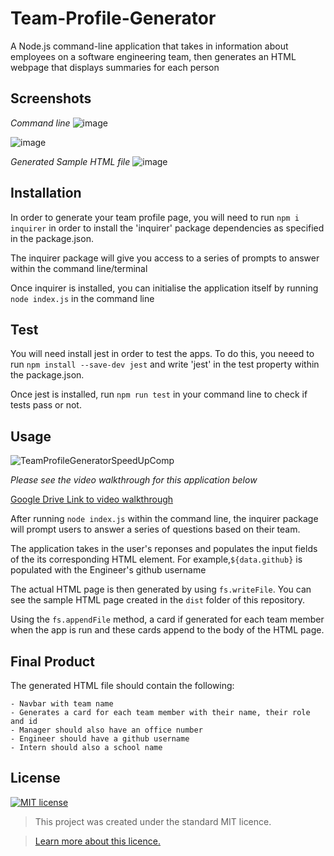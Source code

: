 # Team-Profile-Generator
A Node.js command-line application that takes in information about employees on a software engineering team, then generates an HTML webpage that displays summaries for each person

## Screenshots
*Command line*
![image](https://user-images.githubusercontent.com/74797740/109425458-36906500-79e0-11eb-999b-a67681f9cb0a.png)

![image](https://user-images.githubusercontent.com/74797740/109425490-62abe600-79e0-11eb-8142-f1c8affa15cd.png)

*Generated Sample HTML file*
![image](https://user-images.githubusercontent.com/74797740/109425601-ee257700-79e0-11eb-9865-0f0778fae75d.png)

## Installation
In order to generate your team profile page, you will need to run `npm i inquirer` in order to install the 'inquirer' package dependencies as specified in the package.json.

The inquirer package will give you access to a series of prompts to answer within the command line/terminal 

Once inquirer is installed, you can initialise the application itself by running `node index.js` in the command line

## Test
You will need install jest in order to test the apps. To do this, you neeed to run `npm install --save-dev jest` and write 'jest' in the test property within the package.json.

Once jest is installed, run `npm run test` in your command line to check if tests pass or not. 

## Usage 

![TeamProfileGeneratorSpeedUpComp](https://user-images.githubusercontent.com/74797740/109427845-1ebede00-79ec-11eb-8539-a796572718f6.gif)


*Please see the video walkthrough for this application below*

[Google Drive Link to video walkthrough](https://drive.google.com/file/d/10iobRitOcP7DmR6Hh00mCIL196Ea_wcB/view?usp=sharing)

After running `node index.js` within the command line, the inquirer package will prompt users to answer a series of questions based on their team. 

The application takes in the user's reponses and populates the input fields of the its corresponding HTML element.  For example,`${data.github}` is populated with the Engineer's github username

The actual HTML page is then generated by using `fs.writeFile`. You can see the sample HTML page created in the `dist` folder of this repository. 

Using the `fs.appendFile` method, a card if generated for each team member when the app is run and these cards append to the body of the HTML page. 

## Final Product
The generated HTML file should contain the following:

    - Navbar with team name
    - Generates a card for each team member with their name, their role and id
    - Manager should also have an office number
    - Engineer should have a github username
    - Intern should also a school name

## License
[![MIT license](https://img.shields.io/badge/License-MIT-blue.svg)](https://lbesson.mit-license.org/)

> This project was created under the standard MIT licence.

> [Learn more about this licence.](https://lbesson.mit-license.org/)